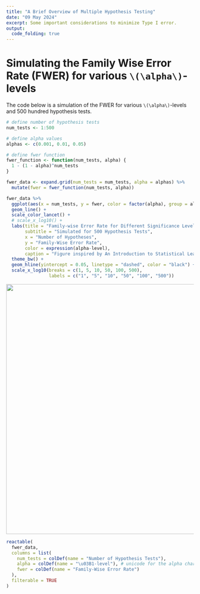 ```yaml
---
title: "A Brief Overview of Multiple Hypothesis Testing"
date: "09 May 2024"
excerpt: Some important considerations to minimize Type I error.
output:
  code_folding: true
---
```


<script src="{{< blogdown/postref >}}index_files/core-js/shim.min.js"></script>
<script src="{{< blogdown/postref >}}index_files/react/react.min.js"></script>
<script src="{{< blogdown/postref >}}index_files/react/react-dom.min.js"></script>
<script src="{{< blogdown/postref >}}index_files/reactwidget/react-tools.js"></script>
<script src="{{< blogdown/postref >}}index_files/htmlwidgets/htmlwidgets.js"></script>
<link href="{{< blogdown/postref >}}index_files/reactable/reactable.css" rel="stylesheet" />
<script src="{{< blogdown/postref >}}index_files/reactable-binding/reactable.js"></script>

# Simulating the Family Wise Error Rate (FWER) for various `\(\alpha\)`-levels

The code below is a simulation of the FWER for various `\(\alpha\)`-levels and 500 hundred hypothesis tests.

``` r
# define number of hypothesis tests
num_tests <- 1:500

# define alpha values
alphas <- c(0.001, 0.01, 0.05)

# define fwer function
fwer_function <- function(num_tests, alpha) {
  1 - (1 - alpha)^num_tests
}

fwer_data <- expand.grid(num_tests = num_tests, alpha = alphas) %>% 
  mutate(fwer = fwer_function(num_tests, alpha))

fwer_data %>% 
  ggplot(aes(x = num_tests, y = fwer, color = factor(alpha), group = alpha)) +
  geom_line() +
  scale_color_lancet() +
  # scale_x_log10() +
  labs(title = "Family-wise Error Rate for Different Significance Levels",
       subtitle = "Simulated for 500 Hypothesis Tests",
       x = "Number of Hypotheses",
       y = "Family-Wise Error Rate",
       color = expression(alpha-level),
       caption = "Figure inspired by An Introduction to Statistical Learning") +
  theme_bw() +
  geom_hline(yintercept = 0.05, linetype = "dashed", color = "black") +
  scale_x_log10(breaks = c(1, 5, 10, 50, 100, 500),
                labels = c("1", "5", "10", "50", "100", "500"))
```

<img src="{{< blogdown/postref >}}index_files/figure-html/featured-1.png" width="672" />

``` r
reactable(
  fwer_data,
  columns = list(
    num_tests = colDef(name = "Number of Hypothesis Tests"),
    alpha = colDef(name = "\u03B1-level"), # unicode for the alpha character
    fwer = colDef(name = "Family-Wise Error Rate")
  ),
  filterable = TRUE
)
```

<div class="reactable html-widget html-fill-item" id="htmlwidget-1" style="width:auto;height:auto;"></div>
<script type="application/json" data-for="htmlwidget-1">{"x":{"tag":{"name":"Reactable","attribs":{"data":{"num_tests":[1,2,3,4,5,6,7,8,9,10,11,12,13,14,15,16,17,18,19,20,21,22,23,24,25,26,27,28,29,30,31,32,33,34,35,36,37,38,39,40,41,42,43,44,45,46,47,48,49,50,51,52,53,54,55,56,57,58,59,60,61,62,63,64,65,66,67,68,69,70,71,72,73,74,75,76,77,78,79,80,81,82,83,84,85,86,87,88,89,90,91,92,93,94,95,96,97,98,99,100,101,102,103,104,105,106,107,108,109,110,111,112,113,114,115,116,117,118,119,120,121,122,123,124,125,126,127,128,129,130,131,132,133,134,135,136,137,138,139,140,141,142,143,144,145,146,147,148,149,150,151,152,153,154,155,156,157,158,159,160,161,162,163,164,165,166,167,168,169,170,171,172,173,174,175,176,177,178,179,180,181,182,183,184,185,186,187,188,189,190,191,192,193,194,195,196,197,198,199,200,201,202,203,204,205,206,207,208,209,210,211,212,213,214,215,216,217,218,219,220,221,222,223,224,225,226,227,228,229,230,231,232,233,234,235,236,237,238,239,240,241,242,243,244,245,246,247,248,249,250,251,252,253,254,255,256,257,258,259,260,261,262,263,264,265,266,267,268,269,270,271,272,273,274,275,276,277,278,279,280,281,282,283,284,285,286,287,288,289,290,291,292,293,294,295,296,297,298,299,300,301,302,303,304,305,306,307,308,309,310,311,312,313,314,315,316,317,318,319,320,321,322,323,324,325,326,327,328,329,330,331,332,333,334,335,336,337,338,339,340,341,342,343,344,345,346,347,348,349,350,351,352,353,354,355,356,357,358,359,360,361,362,363,364,365,366,367,368,369,370,371,372,373,374,375,376,377,378,379,380,381,382,383,384,385,386,387,388,389,390,391,392,393,394,395,396,397,398,399,400,401,402,403,404,405,406,407,408,409,410,411,412,413,414,415,416,417,418,419,420,421,422,423,424,425,426,427,428,429,430,431,432,433,434,435,436,437,438,439,440,441,442,443,444,445,446,447,448,449,450,451,452,453,454,455,456,457,458,459,460,461,462,463,464,465,466,467,468,469,470,471,472,473,474,475,476,477,478,479,480,481,482,483,484,485,486,487,488,489,490,491,492,493,494,495,496,497,498,499,500,1,2,3,4,5,6,7,8,9,10,11,12,13,14,15,16,17,18,19,20,21,22,23,24,25,26,27,28,29,30,31,32,33,34,35,36,37,38,39,40,41,42,43,44,45,46,47,48,49,50,51,52,53,54,55,56,57,58,59,60,61,62,63,64,65,66,67,68,69,70,71,72,73,74,75,76,77,78,79,80,81,82,83,84,85,86,87,88,89,90,91,92,93,94,95,96,97,98,99,100,101,102,103,104,105,106,107,108,109,110,111,112,113,114,115,116,117,118,119,120,121,122,123,124,125,126,127,128,129,130,131,132,133,134,135,136,137,138,139,140,141,142,143,144,145,146,147,148,149,150,151,152,153,154,155,156,157,158,159,160,161,162,163,164,165,166,167,168,169,170,171,172,173,174,175,176,177,178,179,180,181,182,183,184,185,186,187,188,189,190,191,192,193,194,195,196,197,198,199,200,201,202,203,204,205,206,207,208,209,210,211,212,213,214,215,216,217,218,219,220,221,222,223,224,225,226,227,228,229,230,231,232,233,234,235,236,237,238,239,240,241,242,243,244,245,246,247,248,249,250,251,252,253,254,255,256,257,258,259,260,261,262,263,264,265,266,267,268,269,270,271,272,273,274,275,276,277,278,279,280,281,282,283,284,285,286,287,288,289,290,291,292,293,294,295,296,297,298,299,300,301,302,303,304,305,306,307,308,309,310,311,312,313,314,315,316,317,318,319,320,321,322,323,324,325,326,327,328,329,330,331,332,333,334,335,336,337,338,339,340,341,342,343,344,345,346,347,348,349,350,351,352,353,354,355,356,357,358,359,360,361,362,363,364,365,366,367,368,369,370,371,372,373,374,375,376,377,378,379,380,381,382,383,384,385,386,387,388,389,390,391,392,393,394,395,396,397,398,399,400,401,402,403,404,405,406,407,408,409,410,411,412,413,414,415,416,417,418,419,420,421,422,423,424,425,426,427,428,429,430,431,432,433,434,435,436,437,438,439,440,441,442,443,444,445,446,447,448,449,450,451,452,453,454,455,456,457,458,459,460,461,462,463,464,465,466,467,468,469,470,471,472,473,474,475,476,477,478,479,480,481,482,483,484,485,486,487,488,489,490,491,492,493,494,495,496,497,498,499,500,1,2,3,4,5,6,7,8,9,10,11,12,13,14,15,16,17,18,19,20,21,22,23,24,25,26,27,28,29,30,31,32,33,34,35,36,37,38,39,40,41,42,43,44,45,46,47,48,49,50,51,52,53,54,55,56,57,58,59,60,61,62,63,64,65,66,67,68,69,70,71,72,73,74,75,76,77,78,79,80,81,82,83,84,85,86,87,88,89,90,91,92,93,94,95,96,97,98,99,100,101,102,103,104,105,106,107,108,109,110,111,112,113,114,115,116,117,118,119,120,121,122,123,124,125,126,127,128,129,130,131,132,133,134,135,136,137,138,139,140,141,142,143,144,145,146,147,148,149,150,151,152,153,154,155,156,157,158,159,160,161,162,163,164,165,166,167,168,169,170,171,172,173,174,175,176,177,178,179,180,181,182,183,184,185,186,187,188,189,190,191,192,193,194,195,196,197,198,199,200,201,202,203,204,205,206,207,208,209,210,211,212,213,214,215,216,217,218,219,220,221,222,223,224,225,226,227,228,229,230,231,232,233,234,235,236,237,238,239,240,241,242,243,244,245,246,247,248,249,250,251,252,253,254,255,256,257,258,259,260,261,262,263,264,265,266,267,268,269,270,271,272,273,274,275,276,277,278,279,280,281,282,283,284,285,286,287,288,289,290,291,292,293,294,295,296,297,298,299,300,301,302,303,304,305,306,307,308,309,310,311,312,313,314,315,316,317,318,319,320,321,322,323,324,325,326,327,328,329,330,331,332,333,334,335,336,337,338,339,340,341,342,343,344,345,346,347,348,349,350,351,352,353,354,355,356,357,358,359,360,361,362,363,364,365,366,367,368,369,370,371,372,373,374,375,376,377,378,379,380,381,382,383,384,385,386,387,388,389,390,391,392,393,394,395,396,397,398,399,400,401,402,403,404,405,406,407,408,409,410,411,412,413,414,415,416,417,418,419,420,421,422,423,424,425,426,427,428,429,430,431,432,433,434,435,436,437,438,439,440,441,442,443,444,445,446,447,448,449,450,451,452,453,454,455,456,457,458,459,460,461,462,463,464,465,466,467,468,469,470,471,472,473,474,475,476,477,478,479,480,481,482,483,484,485,486,487,488,489,490,491,492,493,494,495,496,497,498,499,500],"alpha":[0.001,0.001,0.001,0.001,0.001,0.001,0.001,0.001,0.001,0.001,0.001,0.001,0.001,0.001,0.001,0.001,0.001,0.001,0.001,0.001,0.001,0.001,0.001,0.001,0.001,0.001,0.001,0.001,0.001,0.001,0.001,0.001,0.001,0.001,0.001,0.001,0.001,0.001,0.001,0.001,0.001,0.001,0.001,0.001,0.001,0.001,0.001,0.001,0.001,0.001,0.001,0.001,0.001,0.001,0.001,0.001,0.001,0.001,0.001,0.001,0.001,0.001,0.001,0.001,0.001,0.001,0.001,0.001,0.001,0.001,0.001,0.001,0.001,0.001,0.001,0.001,0.001,0.001,0.001,0.001,0.001,0.001,0.001,0.001,0.001,0.001,0.001,0.001,0.001,0.001,0.001,0.001,0.001,0.001,0.001,0.001,0.001,0.001,0.001,0.001,0.001,0.001,0.001,0.001,0.001,0.001,0.001,0.001,0.001,0.001,0.001,0.001,0.001,0.001,0.001,0.001,0.001,0.001,0.001,0.001,0.001,0.001,0.001,0.001,0.001,0.001,0.001,0.001,0.001,0.001,0.001,0.001,0.001,0.001,0.001,0.001,0.001,0.001,0.001,0.001,0.001,0.001,0.001,0.001,0.001,0.001,0.001,0.001,0.001,0.001,0.001,0.001,0.001,0.001,0.001,0.001,0.001,0.001,0.001,0.001,0.001,0.001,0.001,0.001,0.001,0.001,0.001,0.001,0.001,0.001,0.001,0.001,0.001,0.001,0.001,0.001,0.001,0.001,0.001,0.001,0.001,0.001,0.001,0.001,0.001,0.001,0.001,0.001,0.001,0.001,0.001,0.001,0.001,0.001,0.001,0.001,0.001,0.001,0.001,0.001,0.001,0.001,0.001,0.001,0.001,0.001,0.001,0.001,0.001,0.001,0.001,0.001,0.001,0.001,0.001,0.001,0.001,0.001,0.001,0.001,0.001,0.001,0.001,0.001,0.001,0.001,0.001,0.001,0.001,0.001,0.001,0.001,0.001,0.001,0.001,0.001,0.001,0.001,0.001,0.001,0.001,0.001,0.001,0.001,0.001,0.001,0.001,0.001,0.001,0.001,0.001,0.001,0.001,0.001,0.001,0.001,0.001,0.001,0.001,0.001,0.001,0.001,0.001,0.001,0.001,0.001,0.001,0.001,0.001,0.001,0.001,0.001,0.001,0.001,0.001,0.001,0.001,0.001,0.001,0.001,0.001,0.001,0.001,0.001,0.001,0.001,0.001,0.001,0.001,0.001,0.001,0.001,0.001,0.001,0.001,0.001,0.001,0.001,0.001,0.001,0.001,0.001,0.001,0.001,0.001,0.001,0.001,0.001,0.001,0.001,0.001,0.001,0.001,0.001,0.001,0.001,0.001,0.001,0.001,0.001,0.001,0.001,0.001,0.001,0.001,0.001,0.001,0.001,0.001,0.001,0.001,0.001,0.001,0.001,0.001,0.001,0.001,0.001,0.001,0.001,0.001,0.001,0.001,0.001,0.001,0.001,0.001,0.001,0.001,0.001,0.001,0.001,0.001,0.001,0.001,0.001,0.001,0.001,0.001,0.001,0.001,0.001,0.001,0.001,0.001,0.001,0.001,0.001,0.001,0.001,0.001,0.001,0.001,0.001,0.001,0.001,0.001,0.001,0.001,0.001,0.001,0.001,0.001,0.001,0.001,0.001,0.001,0.001,0.001,0.001,0.001,0.001,0.001,0.001,0.001,0.001,0.001,0.001,0.001,0.001,0.001,0.001,0.001,0.001,0.001,0.001,0.001,0.001,0.001,0.001,0.001,0.001,0.001,0.001,0.001,0.001,0.001,0.001,0.001,0.001,0.001,0.001,0.001,0.001,0.001,0.001,0.001,0.001,0.001,0.001,0.001,0.001,0.001,0.001,0.001,0.001,0.001,0.001,0.001,0.001,0.001,0.001,0.001,0.001,0.001,0.001,0.001,0.001,0.001,0.001,0.001,0.001,0.001,0.001,0.001,0.001,0.001,0.001,0.001,0.001,0.001,0.001,0.001,0.001,0.001,0.001,0.001,0.001,0.001,0.001,0.001,0.001,0.001,0.001,0.001,0.001,0.001,0.001,0.001,0.001,0.001,0.001,0.001,0.001,0.001,0.001,0.001,0.001,0.001,0.001,0.001,0.001,0.001,0.001,0.001,0.001,0.001,0.001,0.001,0.001,0.01,0.01,0.01,0.01,0.01,0.01,0.01,0.01,0.01,0.01,0.01,0.01,0.01,0.01,0.01,0.01,0.01,0.01,0.01,0.01,0.01,0.01,0.01,0.01,0.01,0.01,0.01,0.01,0.01,0.01,0.01,0.01,0.01,0.01,0.01,0.01,0.01,0.01,0.01,0.01,0.01,0.01,0.01,0.01,0.01,0.01,0.01,0.01,0.01,0.01,0.01,0.01,0.01,0.01,0.01,0.01,0.01,0.01,0.01,0.01,0.01,0.01,0.01,0.01,0.01,0.01,0.01,0.01,0.01,0.01,0.01,0.01,0.01,0.01,0.01,0.01,0.01,0.01,0.01,0.01,0.01,0.01,0.01,0.01,0.01,0.01,0.01,0.01,0.01,0.01,0.01,0.01,0.01,0.01,0.01,0.01,0.01,0.01,0.01,0.01,0.01,0.01,0.01,0.01,0.01,0.01,0.01,0.01,0.01,0.01,0.01,0.01,0.01,0.01,0.01,0.01,0.01,0.01,0.01,0.01,0.01,0.01,0.01,0.01,0.01,0.01,0.01,0.01,0.01,0.01,0.01,0.01,0.01,0.01,0.01,0.01,0.01,0.01,0.01,0.01,0.01,0.01,0.01,0.01,0.01,0.01,0.01,0.01,0.01,0.01,0.01,0.01,0.01,0.01,0.01,0.01,0.01,0.01,0.01,0.01,0.01,0.01,0.01,0.01,0.01,0.01,0.01,0.01,0.01,0.01,0.01,0.01,0.01,0.01,0.01,0.01,0.01,0.01,0.01,0.01,0.01,0.01,0.01,0.01,0.01,0.01,0.01,0.01,0.01,0.01,0.01,0.01,0.01,0.01,0.01,0.01,0.01,0.01,0.01,0.01,0.01,0.01,0.01,0.01,0.01,0.01,0.01,0.01,0.01,0.01,0.01,0.01,0.01,0.01,0.01,0.01,0.01,0.01,0.01,0.01,0.01,0.01,0.01,0.01,0.01,0.01,0.01,0.01,0.01,0.01,0.01,0.01,0.01,0.01,0.01,0.01,0.01,0.01,0.01,0.01,0.01,0.01,0.01,0.01,0.01,0.01,0.01,0.01,0.01,0.01,0.01,0.01,0.01,0.01,0.01,0.01,0.01,0.01,0.01,0.01,0.01,0.01,0.01,0.01,0.01,0.01,0.01,0.01,0.01,0.01,0.01,0.01,0.01,0.01,0.01,0.01,0.01,0.01,0.01,0.01,0.01,0.01,0.01,0.01,0.01,0.01,0.01,0.01,0.01,0.01,0.01,0.01,0.01,0.01,0.01,0.01,0.01,0.01,0.01,0.01,0.01,0.01,0.01,0.01,0.01,0.01,0.01,0.01,0.01,0.01,0.01,0.01,0.01,0.01,0.01,0.01,0.01,0.01,0.01,0.01,0.01,0.01,0.01,0.01,0.01,0.01,0.01,0.01,0.01,0.01,0.01,0.01,0.01,0.01,0.01,0.01,0.01,0.01,0.01,0.01,0.01,0.01,0.01,0.01,0.01,0.01,0.01,0.01,0.01,0.01,0.01,0.01,0.01,0.01,0.01,0.01,0.01,0.01,0.01,0.01,0.01,0.01,0.01,0.01,0.01,0.01,0.01,0.01,0.01,0.01,0.01,0.01,0.01,0.01,0.01,0.01,0.01,0.01,0.01,0.01,0.01,0.01,0.01,0.01,0.01,0.01,0.01,0.01,0.01,0.01,0.01,0.01,0.01,0.01,0.01,0.01,0.01,0.01,0.01,0.01,0.01,0.01,0.01,0.01,0.01,0.01,0.01,0.01,0.01,0.01,0.01,0.01,0.01,0.01,0.01,0.01,0.01,0.01,0.01,0.01,0.01,0.01,0.01,0.01,0.01,0.01,0.01,0.01,0.01,0.01,0.01,0.01,0.01,0.01,0.01,0.01,0.01,0.01,0.01,0.01,0.01,0.01,0.01,0.01,0.01,0.01,0.01,0.01,0.01,0.01,0.01,0.01,0.01,0.01,0.01,0.01,0.01,0.01,0.01,0.01,0.01,0.01,0.01,0.01,0.01,0.01,0.01,0.01,0.01,0.01,0.01,0.01,0.01,0.01,0.01,0.01,0.01,0.01,0.01,0.01,0.01,0.01,0.01,0.01,0.01,0.01,0.01,0.01,0.01,0.01,0.01,0.01,0.01,0.01,0.01,0.01,0.01,0.01,0.01,0.01,0.05,0.05,0.05,0.05,0.05,0.05,0.05,0.05,0.05,0.05,0.05,0.05,0.05,0.05,0.05,0.05,0.05,0.05,0.05,0.05,0.05,0.05,0.05,0.05,0.05,0.05,0.05,0.05,0.05,0.05,0.05,0.05,0.05,0.05,0.05,0.05,0.05,0.05,0.05,0.05,0.05,0.05,0.05,0.05,0.05,0.05,0.05,0.05,0.05,0.05,0.05,0.05,0.05,0.05,0.05,0.05,0.05,0.05,0.05,0.05,0.05,0.05,0.05,0.05,0.05,0.05,0.05,0.05,0.05,0.05,0.05,0.05,0.05,0.05,0.05,0.05,0.05,0.05,0.05,0.05,0.05,0.05,0.05,0.05,0.05,0.05,0.05,0.05,0.05,0.05,0.05,0.05,0.05,0.05,0.05,0.05,0.05,0.05,0.05,0.05,0.05,0.05,0.05,0.05,0.05,0.05,0.05,0.05,0.05,0.05,0.05,0.05,0.05,0.05,0.05,0.05,0.05,0.05,0.05,0.05,0.05,0.05,0.05,0.05,0.05,0.05,0.05,0.05,0.05,0.05,0.05,0.05,0.05,0.05,0.05,0.05,0.05,0.05,0.05,0.05,0.05,0.05,0.05,0.05,0.05,0.05,0.05,0.05,0.05,0.05,0.05,0.05,0.05,0.05,0.05,0.05,0.05,0.05,0.05,0.05,0.05,0.05,0.05,0.05,0.05,0.05,0.05,0.05,0.05,0.05,0.05,0.05,0.05,0.05,0.05,0.05,0.05,0.05,0.05,0.05,0.05,0.05,0.05,0.05,0.05,0.05,0.05,0.05,0.05,0.05,0.05,0.05,0.05,0.05,0.05,0.05,0.05,0.05,0.05,0.05,0.05,0.05,0.05,0.05,0.05,0.05,0.05,0.05,0.05,0.05,0.05,0.05,0.05,0.05,0.05,0.05,0.05,0.05,0.05,0.05,0.05,0.05,0.05,0.05,0.05,0.05,0.05,0.05,0.05,0.05,0.05,0.05,0.05,0.05,0.05,0.05,0.05,0.05,0.05,0.05,0.05,0.05,0.05,0.05,0.05,0.05,0.05,0.05,0.05,0.05,0.05,0.05,0.05,0.05,0.05,0.05,0.05,0.05,0.05,0.05,0.05,0.05,0.05,0.05,0.05,0.05,0.05,0.05,0.05,0.05,0.05,0.05,0.05,0.05,0.05,0.05,0.05,0.05,0.05,0.05,0.05,0.05,0.05,0.05,0.05,0.05,0.05,0.05,0.05,0.05,0.05,0.05,0.05,0.05,0.05,0.05,0.05,0.05,0.05,0.05,0.05,0.05,0.05,0.05,0.05,0.05,0.05,0.05,0.05,0.05,0.05,0.05,0.05,0.05,0.05,0.05,0.05,0.05,0.05,0.05,0.05,0.05,0.05,0.05,0.05,0.05,0.05,0.05,0.05,0.05,0.05,0.05,0.05,0.05,0.05,0.05,0.05,0.05,0.05,0.05,0.05,0.05,0.05,0.05,0.05,0.05,0.05,0.05,0.05,0.05,0.05,0.05,0.05,0.05,0.05,0.05,0.05,0.05,0.05,0.05,0.05,0.05,0.05,0.05,0.05,0.05,0.05,0.05,0.05,0.05,0.05,0.05,0.05,0.05,0.05,0.05,0.05,0.05,0.05,0.05,0.05,0.05,0.05,0.05,0.05,0.05,0.05,0.05,0.05,0.05,0.05,0.05,0.05,0.05,0.05,0.05,0.05,0.05,0.05,0.05,0.05,0.05,0.05,0.05,0.05,0.05,0.05,0.05,0.05,0.05,0.05,0.05,0.05,0.05,0.05,0.05,0.05,0.05,0.05,0.05,0.05,0.05,0.05,0.05,0.05,0.05,0.05,0.05,0.05,0.05,0.05,0.05,0.05,0.05,0.05,0.05,0.05,0.05,0.05,0.05,0.05,0.05,0.05,0.05,0.05,0.05,0.05,0.05,0.05,0.05,0.05,0.05,0.05,0.05,0.05,0.05,0.05,0.05,0.05,0.05,0.05,0.05,0.05,0.05,0.05,0.05,0.05,0.05,0.05,0.05,0.05,0.05,0.05,0.05,0.05,0.05,0.05,0.05,0.05,0.05,0.05,0.05,0.05,0.05,0.05,0.05,0.05,0.05,0.05,0.05,0.05,0.05,0.05,0.05,0.05,0.05,0.05,0.05,0.05,0.05],"fwer":[0.001,0.00199899999999997,0.002997001,0.00399400399899996,0.00499000999500099,0.005985019985006,0.00697903496502095,0.00797205593005601,0.00896408387412595,0.00995511979025177,0.0109451646704616,0.0119342195057911,0.0129222852862853,0.013909363000999,0.014895453637998,0.0158805581843601,0.0168646776261756,0.0178478129485495,0.018829965135601,0.0198111351704653,0.0207913240352948,0.0217705327112596,0.0227487621785483,0.0237260134163698,0.0247022874029534,0.0256775851155504,0.0266519075304349,0.0276252556229044,0.0285976303672816,0.0295690327369142,0.0305394637041774,0.0315089242404731,0.0324774153162327,0.0334449379009165,0.0344114929630156,0.0353770814700526,0.0363417043885825,0.0373053626841939,0.0382680573215097,0.0392297892641882,0.040190559474924,0.0411503689154491,0.0421092185465337,0.0430671093279871,0.0440240422186592,0.0449800181764405,0.0459350381582641,0.0468891031201057,0.0478422140169856,0.0487943718029686,0.0497455774311657,0.0506958318537346,0.0516451360218808,0.052593490885859,0.0535408973949731,0.0544873564975781,0.0554328691410806,0.0563774362719395,0.0573210588356675,0.0582637377768318,0.0592054740390551,0.0601462685650159,0.0610861222964509,0.0620250361741544,0.0629630111379803,0.0639000481268424,0.0648361480787155,0.0657713119306368,0.0667055406187061,0.0676388350780874,0.0685711962430093,0.0695026250467664,0.0704331224217196,0.0713626892992979,0.0722913266099986,0.0732190352833886,0.0741458162481052,0.0750716704318571,0.0759965987614253,0.0769206021626638,0.0778436815605011,0.0787658378789406,0.0796870720410617,0.0806073849690206,0.0815267775840517,0.0824452508064676,0.0833628055556611,0.0842794427501055,0.0851951633073553,0.086109968144048,0.087023858175904,0.087936834317728,0.0888488974834103,0.0897600485859269,0.0906702885373409,0.0915796182488037,0.0924880386305549,0.0933955505919243,0.0943021550413323,0.0952078528862911,0.0961126450334048,0.0970165323883714,0.097919515855983,0.098821596340127,0.0997227747437869,0.100623051969043,0.101522428917074,0.102420906488157,0.103318485581669,0.104215167096087,0.105110951928991,0.106005840977062,0.106899835136085,0.107792935300949,0.108685142365648,0.109576457223282,0.110466880766059,0.111356413885293,0.112245057471408,0.113132812413936,0.114019679601522,0.114905659921921,0.115790754261999,0.116674963507737,0.117558288544229,0.118440730255685,0.119322289525429,0.120202967235904,0.121082764268668,0.121961681504399,0.122839719822895,0.123716880103072,0.124593163222969,0.125468570059746,0.126343101489686,0.127216758388196,0.128089541629808,0.128961452088178,0.12983249063609,0.130702658145454,0.131571955487309,0.132440383531821,0.13330794314829,0.134174635205141,0.135040460569936,0.135905420109366,0.136769514689257,0.137632745174568,0.138495112429393,0.139356617316964,0.140217260699647,0.141077043438947,0.141935966395508,0.142794030429113,0.143651236398683,0.144507585162285,0.145363077577123,0.146217714499545,0.147071496785046,0.147924425288261,0.148776500862973,0.14962772436211,0.150478096637747,0.15132761854111,0.152176290922569,0.153024114631646,0.153871090517014,0.154717219426497,0.155562502207071,0.156406939704864,0.157250532765159,0.158093282232394,0.158935188950161,0.159776253761211,0.16061647750745,0.161455861029943,0.162294405168913,0.163132110763744,0.16396897865298,0.164805009674327,0.165640204664653,0.166474564459988,0.167308089895528,0.168140781805633,0.168972641023827,0.169803668382803,0.17063386471442,0.171463230849706,0.172291767618856,0.173119475851237,0.173946356375386,0.174772410019011,0.175597637608992,0.176422039971383,0.177245617931411,0.17806837231348,0.178890303941166,0.179711413637225,0.180531702223588,0.181351170521364,0.182169819350843,0.182987649531492,0.183804661881961,0.184620857220079,0.185436236362859,0.186250800126496,0.187064549326369,0.187877484777043,0.188689607292266,0.189500917684974,0.190311416767289,0.191121105350521,0.191929984245171,0.192738054260926,0.193545316206665,0.194351770890458,0.195157419119568,0.195962261700448,0.196766299438748,0.197569533139309,0.19837196360617,0.199173591642563,0.199974418050921,0.20077444363287,0.201573669189237,0.202372095520048,0.203169723424528,0.203966553701103,0.204762587147402,0.205557824560255,0.206352266735695,0.207145914468959,0.20793876855449,0.208730829785935,0.209522098956149,0.210312576857193,0.211102264280336,0.211891162016056,0.21267927085404,0.213466591583186,0.214253124991602,0.215038871866611,0.215823832994744,0.216608009161749,0.217391401152588,0.218174009751435,0.218955835741684,0.219736879905942,0.220517143026036,0.22129662588301,0.222075329257127,0.22285325392787,0.223630400673942,0.224406770273268,0.225182363502995,0.225957181139492,0.226731223958352,0.227504492734394,0.22827698824166,0.229048711253418,0.229819662542165,0.230589842879622,0.231359253036743,0.232127893783706,0.232895765889922,0.233662870124032,0.234429207253908,0.235194778046654,0.235959583268608,0.236723623685339,0.237486900061654,0.238249413161592,0.239011163748431,0.239772152584682,0.240532380432098,0.241291848051665,0.242050556203614,0.24280850564741,0.243565697141763,0.244322131444621,0.245077809313176,0.245832731503863,0.246586898772359,0.247340311873587,0.248092971561713,0.248844878590152,0.249596033711561,0.25034643767785,0.251096091240172,0.251844995148932,0.252593150153783,0.253340557003629,0.254087216446626,0.254833129230179,0.255578296100949,0.256322717804848,0.257066395087043,0.257809328691956,0.258551519363264,0.259292967843901,0.260033674876057,0.260773641201181,0.26151286755998,0.26225135469242,0.262989103337727,0.26372611423439,0.264462388120155,0.265197925732035,0.265932727806303,0.266666795078497,0.267400128283418,0.268132728155135,0.268864595426979,0.269595730831553,0.270326135100721,0.27105580896562,0.271784753156655,0.272512968403498,0.273240455435095,0.273967214979659,0.27469324776468,0.275418554516915,0.276143135962398,0.276866992826436,0.277590125833609,0.278312535707776,0.279034223172068,0.279755188948896,0.280475433759947,0.281194958326187,0.281913763367861,0.282631849604493,0.283349217754889,0.284065868537134,0.284781802668597,0.285497020865928,0.286211523845062,0.286925312321217,0.287638387008896,0.288350748621887,0.289062397873265,0.289773335475392,0.290483562139916,0.291193078577776,0.291901885499199,0.292609983613699,0.293317373630086,0.294024056256456,0.294730032200199,0.295435302167999,0.296139866865831,0.296843726998965,0.297546883271966,0.298249336388694,0.298951087052305,0.299652135965253,0.300352483829288,0.301052131345459,0.301751079214113,0.302449328134899,0.303146878806764,0.303843731927957,0.304539888196029,0.305235348307833,0.305930112959526,0.306624182846566,0.307317558663719,0.308010241105056,0.308702230863951,0.309393528633087,0.310084135104454,0.310774050969349,0.31146327691838,0.312151813641461,0.31283966182782,0.313526822165992,0.314213295343826,0.314899082048482,0.315584182966434,0.316268598783467,0.316952330184684,0.317635377854499,0.318317742476645,0.318999424734168,0.319680425309434,0.320360744884125,0.32104038413924,0.321719343755101,0.322397624411346,0.323075226786935,0.323752151560148,0.324428399408588,0.325103971009179,0.32577886703817,0.326453088171132,0.327126635082961,0.327799508447878,0.32847170893943,0.32914323723049,0.32981409399326,0.330484279899267,0.331153795619367,0.331822641823748,0.332490819181924,0.333158328362742,0.33382517003438,0.334491344864345,0.335156853519481,0.335821696665961,0.336485874969295,0.337149389094326,0.337812239705232,0.338474427465527,0.339135953038061,0.339796817085023,0.340457020267938,0.34111656324767,0.341775446684422,0.342433671237738,0.3430912375665,0.343748146328934,0.344404398182605,0.345059993784422,0.345714933790638,0.346369218856847,0.34702284963799,0.347675826788352,0.348328150961564,0.348979822810602,0.349630842987792,0.350281212144804,0.350930930932659,0.351580000001727,0.352228420001725,0.352876191581723,0.353523315390141,0.354169792074751,0.354815622282676,0.355460806660394,0.356105345853733,0.35674924050788,0.357392491267372,0.358035098776104,0.358677063677328,0.359318386613651,0.359959068227037,0.36059910915881,0.361238510049651,0.361877271539602,0.362515394268062,0.363152878873794,0.36378972599492,0.364425936268925,0.365061510332656,0.365696448822324,0.366330752373502,0.366964421621128,0.367597457199507,0.368229859742307,0.368861629882565,0.369492768252683,0.37012327548443,0.370753152208945,0.371382399056736,0.37201101665768,0.372639005641022,0.373266366635381,0.373893100268746,0.374519207168477,0.375144687961308,0.375769543273347,0.376393773730074,0.377017379956344,0.377640362576387,0.378262722213811,0.378884459491597,0.379505575032106,0.380126069457073,0.380745943387616,0.381365197444229,0.381983832246785,0.382601848414538,0.383219246566123,0.383836027319557,0.384452191292238,0.385067739100945,0.385682671361844,0.386296988690482,0.386910691701792,0.38752378101009,0.38813625722908,0.388748120971851,0.389359372850879,0.389970013478028,0.39058004346455,0.391189463421086,0.391798273957665,0.392406475683707,0.393014069208023,0.393621055138815,0.01,0.0199,0.029701,0.0394039900000001,0.0490099501000001,0.058519850599,0.0679346520930101,0.0772553055720799,0.0864827525163592,0.0956179249911956,0.104661745741284,0.113615128283871,0.122478977001032,0.131254187231022,0.139941645358712,0.148542228905124,0.157056806616073,0.165486238549913,0.173831376164413,0.182093062402769,0.190272131778742,0.198369410460954,0.206385716356345,0.214321859192781,0.222178640600853,0.229956854194845,0.237657285652896,0.245280712796367,0.252827905668404,0.26029962661172,0.267696630345603,0.275019664042147,0.282269467401725,0.289446772727708,0.296552305000431,0.303586781950427,0.310550914130922,0.317445404989613,0.324270950939717,0.33102824143032,0.337717959016017,0.344340779425856,0.350897371631598,0.357388397915282,0.363814513936129,0.370176368796768,0.3764746051088,0.382709859057712,0.388882760467135,0.394993932862464,0.401043993533839,0.407033553598501,0.412963218062516,0.41883358588189,0.424645250023072,0.430398797522841,0.436094809547612,0.441733861452136,0.447316522837615,0.452843357609239,0.458314924033146,0.463731774792815,0.469094457044887,0.474403512474438,0.479659477349694,0.484862882576197,0.490014253750435,0.49511411121293,0.500162970100801,0.505161340399793,0.510109726995795,0.515008629725837,0.519858543428579,0.524659957994293,0.52941335841435,0.534119224830207,0.538778032581904,0.543390252256086,0.547956349733525,0.552476786236189,0.556952018373827,0.561382498190089,0.565768673208188,0.570110986476106,0.574409876611345,0.578665777845232,0.58287912006678,0.587050328866112,0.591179825577451,0.595268027321676,0.599315347048459,0.603322193577975,0.607288971642195,0.611216081925773,0.615103921106515,0.61895288189545,0.622763353076496,0.626535719545731,0.630270362350274,0.633967658726771,0.637627982139503,0.641251702318108,0.644839185294927,0.648390793441978,0.651906885507558,0.655387816652482,0.658833938485958,0.662245599101098,0.665623143110087,0.668966911678986,0.672277242562196,0.675554470136574,0.678798925435209,0.682010936180857,0.685190826819048,0.688338918550857,0.691455529365349,0.694540974071695,0.697595564330978,0.700619608687669,0.703613412600792,0.706577278474784,0.709511505690036,0.712416390633136,0.715292226726804,0.718139304459537,0.720957911414941,0.723748332300792,0.726510848977784,0.729245740488006,0.731953283083126,0.734633750252295,0.737287412749772,0.739914538622274,0.742515393236051,0.745090239303691,0.747639336910654,0.750162943541547,0.752661314106132,0.755134700965071,0.75758335395542,0.760007520415866,0.762407445211707,0.76478337075959,0.767135537051994,0.769464181681474,0.771769539864659,0.774051844466013,0.776311326021353,0.778548212761139,0.780762730633528,0.782955103327192,0.78512555229392,0.787274296770981,0.789401553803271,0.791507538265239,0.793592462882586,0.79565653825376,0.797699972871223,0.799722973142511,0.801725743411086,0.803708485976975,0.805671401117205,0.807614687106033,0.809538540234973,0.811443154832623,0.813328723284297,0.815195436051454,0.817043481690939,0.81887304687403,0.820684316405289,0.822477473241237,0.824252698508824,0.826010171523736,0.827750069808499,0.829472569110414,0.83117784341931,0.832866064985116,0.834537404335265,0.836192030291913,0.837830109988993,0.839451808889104,0.841057290800213,0.84264671789221,0.844220250713288,0.845778048206155,0.847320267724094,0.848847065046853,0.850358594396384,0.851855008452421,0.853336458367896,0.854803093784217,0.856255062846375,0.857692512217911,0.859115587095732,0.860524431224775,0.861919186912527,0.863299995043402,0.864666995092968,0.866020325142038,0.867360121890618,0.868686520671712,0.869999655464995,0.871299658910345,0.872586662321241,0.873860795698029,0.875122187741049,0.876370965863638,0.877607256205002,0.878831183642952,0.880042871806522,0.881242443088457,0.882430018657572,0.883605718470997,0.884769661286287,0.885921964673424,0.88706274502669,0.888192117576423,0.889310196400658,0.890417094436652,0.891512923492285,0.892597794257363,0.893671816314789,0.894735098151641,0.895787747170125,0.896829869698423,0.897861571001439,0.898882955291425,0.89989412573851,0.900895184481125,0.901886232636314,0.902867370309951,0.903838696606851,0.904800309640783,0.905752306544375,0.906694783478931,0.907627835644142,0.908551557287701,0.909466041714824,0.910371381297675,0.911267667484699,0.912154990809852,0.913033440901753,0.913903106492736,0.914764075427808,0.91561643467353,0.916460270326795,0.917295667623527,0.918122710947292,0.918941483837819,0.919752068999441,0.920554548309446,0.921349002826352,0.922135512798088,0.922914157670107,0.923685016093406,0.924448165932472,0.925203684273147,0.925951647430416,0.926692130956112,0.927425209646551,0.928150957550085,0.928869447974584,0.929580753494838,0.93028494595989,0.930982096500291,0.931672275535288,0.932355552779935,0.933031997252136,0.933701677279615,0.934364660506819,0.93502101390175,0.935670803762733,0.936314095725105,0.936950954767855,0.937581445220176,0.938205630767974,0.938823574460294,0.939435338715692,0.940040985328535,0.940640575475249,0.941234169720497,0.941821828023292,0.942403609743059,0.942979573645628,0.943549777909172,0.94411428013008,0.944673137328779,0.945226405955492,0.945774141895937,0.946316400476977,0.946853236472208,0.947384704107486,0.947910857066411,0.948431748495747,0.948947431010789,0.949457956700681,0.949963377133674,0.950463743362338,0.950959105928714,0.951449514869427,0.951935019720733,0.952415669523526,0.95289151282829,0.953362597700007,0.953828971723007,0.954290682005777,0.954747775185719,0.955200297433862,0.955648294459524,0.956091811514928,0.956530893399779,0.956965584465781,0.957395928621124,0.957821969334912,0.958243749641563,0.958661312145147,0.959074699023696,0.959483952033459,0.959889112513124,0.960290221387993,0.960687319174113,0.961080445982372,0.961469641522548,0.961854945107323,0.96223639565625,0.962614031699687,0.96298789138269,0.963358012468863,0.963724432344175,0.964087188020733,0.964446316140526,0.96480185297912,0.965153834449329,0.965502296104836,0.965847273143788,0.96618880041235,0.966526912408226,0.966861643284144,0.967193026851303,0.96752109658279,0.967845885616962,0.968167426760792,0.968485752493184,0.968800894968252,0.96911288601857,0.969421757158384,0.9697275395868,0.970030264190932,0.970329961549023,0.970626661933533,0.970920395314197,0.971211191361055,0.971499079447445,0.97178408865297,0.972066247766441,0.972345585288776,0.972622129435889,0.97289590814153,0.973166949060114,0.973435279569513,0.973700926773818,0.97396391750608,0.974224278331019,0.974482035547709,0.974737215192232,0.974989843040309,0.975239944609906,0.975487545163807,0.975732669712169,0.975975343015048,0.976215589584897,0.976453433689048,0.976688899352158,0.976922010358636,0.97715279025505,0.977381262352499,0.977607449728974,0.977831375231685,0.978053061479368,0.978272530864574,0.978489805555928,0.978704907500369,0.978917858425365,0.979128679841112,0.979337393042701,0.979544019112273,0.979748578921151,0.979951093131939,0.98015158220062,0.980350066378614,0.980546565714827,0.980741100057679,0.980933689057102,0.981124352166531,0.981313108644866,0.981499977558417,0.981684977782833,0.981868128005005,0.982049446724955,0.982228952257705,0.982406662735128,0.982582596107777,0.982756770146699,0.982929202445232,0.98309991042078,0.983268911316572,0.983436222203406,0.983601859981372,0.983765841381559,0.983928182967743,0.984088901138066,0.984248012126685,0.984405532005418,0.984561476685364,0.98471586191851,0.984868703299325,0.985020016266332,0.985169816103669,0.985318117942632,0.985464936763206,0.985610287395574,0.985754184521618,0.985896642676402,0.986037676249638,0.986177299487141,0.98631552649227,0.986452371227347,0.986587847515074,0.986721969039923,0.986854749349524,0.986986201856028,0.987116339837468,0.987245176439093,0.987372724674702,0.987498997427956,0.987624007453676,0.987747767379139,0.987870289705348,0.987991586808294,0.988111670940211,0.988230554230809,0.988348248688501,0.988464766201616,0.9885801185396,0.988694317354204,0.988807374180662,0.988919300438855,0.989030107434467,0.989139806360122,0.989248408296521,0.989355924213556,0.98946236497142,0.989567741321706,0.989672063908489,0.989775343269404,0.98987758983671,0.989978813938343,0.990079025798959,0.99017823554097,0.99027645318556,0.990373688653705,0.990469951767167,0.990565252249496,0.990659599727001,0.990753003729731,0.990845473692433,0.990937018955509,0.991027648765954,0.991117372278295,0.991206198555512,0.991294136569956,0.991381195204257,0.991467383252214,0.991552709419692,0.991637182325495,0.99172081050224,0.991803602397218,0.991885566373246,0.991966710709513,0.992047043602418,0.992126573166394,0.99220530743473,0.992283254360383,0.992360421816779,0.992436817598611,0.992512449422625,0.992587324928399,0.992661451679115,0.992734837162324,0.9928074887907,0.992879413902793,0.992950619763765,0.993021113566128,0.993090902430466,0.993159993406162,0.9932283934721,0.993296109537379,0.993363148442005,0.993429516957585,0.05,0.0975,0.142625,0.18549375,0.2262190625,0.264908109375,0.30166270390625,0.336579568710938,0.369750590275391,0.401263060761621,0.43119990772354,0.459639912337363,0.486657916720495,0.512325020884471,0.536708769840247,0.559873331348235,0.581879664780823,0.602785681541782,0.622646397464693,0.641514077591458,0.659438373711885,0.676466455026291,0.692643132274976,0.708010975661228,0.722610426878166,0.736479905534258,0.749655910257545,0.762173114744668,0.774064459007434,0.785361236057063,0.79609317425421,0.806288515541499,0.815974089764424,0.825175385276203,0.833916616012393,0.842220785211773,0.850109745951185,0.857604258653625,0.864724045720944,0.871487843434897,0.877913451263152,0.884017778699994,0.889816889764995,0.895326045276745,0.900559743012908,0.905531755862262,0.910255168069149,0.914742409665692,0.919005289182407,0.923055024723287,0.926902273487123,0.930557159812766,0.934029301822128,0.937327836731022,0.940461444894471,0.943438372649747,0.94626645401726,0.948953131316397,0.951505474750577,0.953930201013048,0.956233690962396,0.958422006414276,0.960500906093562,0.962475860788884,0.96435206774944,0.966134464361968,0.967827741143869,0.969436354086676,0.970964536382342,0.972416309563225,0.973795494085064,0.975105719380811,0.97635043341177,0.977532911741182,0.978656266154122,0.979723452846416,0.980737280204096,0.981700416193891,0.982615395384196,0.983484625614986,0.984310394334237,0.985094874617525,0.985840130886649,0.986548124342317,0.987220718125201,0.987859682218941,0.988466698107994,0.989043363202594,0.989591195042464,0.990111635290341,0.990606053525824,0.991075750849533,0.991521963307056,0.991945865141703,0.992348571884618,0.992731143290387,0.993094586125868,0.993439856819574,0.993767863978596,0.994079470779666,0.994375497240683,0.994656722378649,0.994923886259716,0.99517769194673,0.995418807349394,0.995647866981924,0.995865473632828,0.996072199951187,0.996268589953627,0.996455160455946,0.996632402433149,0.996800782311491,0.996960743195917,0.997112706036121,0.997257070734315,0.997394217197599,0.997524506337719,0.997648281020833,0.997765866969791,0.997877573621302,0.997983694940237,0.998084510193225,0.998180284683564,0.998271270449385,0.998357706926916,0.99843982158057,0.998517830501542,0.998591938976465,0.998662342027642,0.998729224926259,0.998792763679947,0.998853125495949,0.998910469221152,0.998964945760094,0.999016698472089,0.999065863548485,0.999112570371061,0.999156941852508,0.999199094759882,0.999239140021888,0.999277183020794,0.999313323869754,0.999347657676266,0.999380274792453,0.99941126105283,0.999440698000189,0.999468663100179,0.99949522994517,0.999520468447912,0.999544445025516,0.99956722277424,0.999588861635529,0.999609418553752,0.999628947626064,0.999647500244761,0.999665125232523,0.999681868970897,0.999697775522352,0.999712886746235,0.999727242408923,0.999740880288477,0.999753836274053,0.99976614446035,0.999777837237333,0.999788945375466,0.999799498106693,0.999809523201358,0.99981904704129,0.999828094689226,0.999836689954764,0.999844855457026,0.999852612684175,0.999859982049966,0.999866982947468,0.999873633800094,0.99987995211009,0.999885954504585,0.999891656779356,0.999897073940388,0.999902220243369,0.9999071092312,0.99991175376964,0.999916166081158,0.9999203577771,0.999924339888245,0.999928122893833,0.999931716749141,0.999935130911684,0.9999383743661,0.999941455647795,0.999944382865405,0.999947163722135,0.999949805536028,0.999952315259227,0.999954699496266,0.999956964521452,0.99995911629538,0.999961160480611,0.99996310245658,0.999964947333751,0.999966699967064,0.99996836496871,0.999969946720275,0.999971449384261,0.999972876915048,0.999974233069296,0.999975521415831,0.999976745345039,0.999977908077787,0.999979012673898,0.999980062040203,0.999981058938193,0.999982005991283,0.999982905691719,0.999983760407133,0.999984572386777,0.999985343767438,0.999986076579066,0.999986772750112,0.999987434112607,0.999988062406977,0.999988659286628,0.999989226322296,0.999989765006182,0.999990276755872,0.999990762918079,0.999991224772175,0.999991663533566,0.999992080356888,0.999992476339043,0.999992852522091,0.999993209895987,0.999993549401187,0.999993871931128,0.999994178334572,0.999994469417843,0.999994745946951,0.999995008649603,0.999995258217123,0.999995495306267,0.999995720540954,0.999995934513906,0.999996137788211,0.9999963308988,0.99999651435386,0.999996688636167,0.999996854204359,0.999997011494141,0.999997160919434,0.999997302873462,0.999997437729789,0.9999975658433,0.999997687551135,0.999997803173578,0.999997913014899,0.999998017364154,0.999998116495946,0.999998210671149,0.999998300137592,0.999998385130712,0.999998465874176,0.999998542580467,0.999998615451444,0.999998684678872,0.999998750444928,0.999998812922682,0.999998872276548,0.99999892866272,0.999998982229584,0.999999033118105,0.9999990814622,0.99999912738909,0.999999171019635,0.999999212468654,0.999999251845221,0.99999928925296,0.999999324790312,0.999999358550796,0.999999390623256,0.999999421092094,0.999999450037489,0.999999477535615,0.999999503658834,0.999999528475892,0.999999552052098,0.999999574449493,0.999999595727018,0.999999615940667,0.999999635143634,0.999999653386452,0.999999670717129,0.999999687181273,0.999999702822209,0.999999717681099,0.999999731797044,0.999999745207192,0.999999757946832,0.999999770049491,0.999999781547016,0.999999792469665,0.999999802846182,0.999999812703873,0.999999822068679,0.999999830965245,0.999999839416983,0.999999847446134,0.999999855073827,0.999999862320136,0.999999869204129,0.999999875743923,0.999999881956726,0.99999988785889,0.999999893465946,0.999999898792648,0.999999903853016,0.999999908660365,0.999999913227347,0.99999991756598,0.99999992168768,0.999999925603297,0.999999929323132,0.999999932856975,0.999999936214126,0.99999993940342,0.999999942433249,0.999999945311587,0.999999948046007,0.999999950643707,0.999999953111522,0.999999955455945,0.999999957683148,0.999999959798991,0.999999961809041,0.999999963718589,0.99999996553266,0.999999967256027,0.999999968893225,0.999999970448564,0.999999971926136,0.999999973329829,0.999999974663338,0.999999975930171,0.999999977133662,0.999999978276979,0.99999997936313,0.999999980394974,0.999999981375225,0.999999982306464,0.999999983191141,0.999999984031584,0.999999984830004,0.999999985588504,0.999999986309079,0.999999986993625,0.999999987643944,0.999999988261747,0.999999988848659,0.999999989406226,0.999999989935915,0.999999990439119,0.999999990917163,0.999999991371305,0.99999999180274,0.999999992212603,0.999999992601973,0.999999992971874,0.99999999332328,0.999999993657116,0.999999993974261,0.999999994275548,0.99999999456177,0.999999994833682,0.999999995091998,0.999999995337398,0.999999995570528,0.999999995792001,0.999999996002401,0.999999996202281,0.999999996392167,0.999999996572559,0.999999996743931,0.999999996906734,0.999999997061398,0.999999997208328,0.999999997347911,0.999999997480516,0.99999999760649,0.999999997726166,0.999999997839857,0.999999997947864,0.999999998050471,0.999999998147948,0.99999999824055,0.999999998328523,0.999999998412097,0.999999998491492,0.999999998566917,0.999999998638571,0.999999998706643,0.999999998771311,0.999999998832745,0.999999998891108,0.999999998946552,0.999999998999225,0.999999999049264,0.9999999990968,0.99999999914196,0.999999999184862,0.999999999225619,0.999999999264338,0.999999999301121,0.999999999336065,0.999999999369262,0.999999999400799,0.999999999430759,0.999999999459221,0.99999999948626,0.999999999511947,0.99999999953635,0.999999999559532,0.999999999581555,0.999999999602478,0.999999999622354,0.999999999641236,0.999999999659174,0.999999999676216,0.999999999692405,0.999999999707785,0.999999999722395,0.999999999736276,0.999999999749462,0.999999999761989,0.999999999773889,0.999999999785195,0.999999999795935,0.999999999806138,0.999999999815831,0.99999999982504,0.999999999833788,0.999999999842098,0.999999999849994,0.999999999857494,0.999999999864619,0.999999999871388,0.999999999877819,0.999999999883928,0.999999999889731,0.999999999895245,0.999999999900483,0.999999999905459,0.999999999910186,0.999999999914676,0.999999999918943,0.999999999922995,0.999999999926846,0.999999999930503,0.999999999933978,0.999999999937279,0.999999999940415,0.999999999943395,0.999999999946225,0.999999999948914,0.999999999951468,0.999999999953894,0.9999999999562,0.99999999995839,0.99999999996047,0.999999999962447,0.999999999964324,0.999999999966108,0.999999999967803,0.999999999969413,0.999999999970942,0.999999999972395,0.999999999973775,0.999999999975086,0.999999999976332,0.999999999977516,0.99999999997864,0.999999999979708,0.999999999980722,0.999999999981686,0.999999999982602,0.999999999983472,0.999999999984298,0.999999999985083,0.999999999985829,0.999999999986538,0.999999999987211,0.99999999998785,0.999999999988458,0.999999999989035,0.999999999989583,0.999999999990104,0.999999999990599,0.999999999991069,0.999999999991515,0.99999999999194,0.999999999992343,0.999999999992725]},"columns":[{"id":"num_tests","name":"Number of Hypothesis Tests","type":"numeric"},{"id":"alpha","name":"α-level","type":"numeric"},{"id":"fwer","name":"Family-Wise Error Rate","type":"numeric"}],"filterable":true,"dataKey":"3a397e5fa54b288f9f402d477af98bd5"},"children":[]},"class":"reactR_markup"},"evals":[],"jsHooks":[]}</script>
